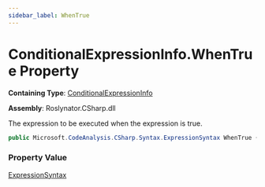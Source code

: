 ```yaml
---
sidebar_label: WhenTrue
---
```


# ConditionalExpressionInfo\.WhenTrue Property

**Containing Type**: [ConditionalExpressionInfo](../index.md)

**Assembly**: Roslynator\.CSharp\.dll

  
The expression to be executed when the expression is true\.

```csharp
public Microsoft.CodeAnalysis.CSharp.Syntax.ExpressionSyntax WhenTrue { get; }
```

### Property Value

[ExpressionSyntax](https://docs.microsoft.com/en-us/dotnet/api/microsoft.codeanalysis.csharp.syntax.expressionsyntax)

